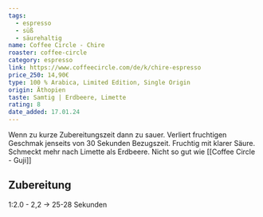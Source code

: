 ```yaml
---
tags:
  - espresso
  - süß
  - säurehaltig
name: Coffee Circle - Chire
roaster: coffee-circle
category: espresso
link: https://www.coffeecircle.com/de/k/chire-espresso
price_250: 14,90€
type: 100 % Arabica, Limited Edition, Single Origin
origin: Äthopien
taste: Samtig | Erdbeere, Limette
rating: 8
date_added: 17.01.24
---
```


Wenn zu kurze Zubereitungszeit dann zu sauer. Verliert fruchtigen Geschmak jenseits von 30 Sekunden Bezugszeit.
Fruchtig mit klarer Säure. Schmeckt mehr nach Limette als Erdbeere. Nicht so gut wie [[Coffee Circle - Guji]]

## Zubereitung

1:2.0 - 2,2 -> 25-28 Sekunden